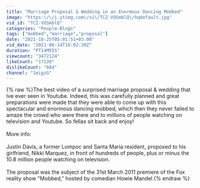 ```yaml
---
title: "Marriage Proposal & Wedding in an Enormous Dancing Mobbed"
image: "https:\/\/i.ytimg.com\/vi\/TCZ-VOSmblQ\/hqdefault.jpg"
vid_id: "TCZ-VOSmblQ"
categories: "People-Blogs"
tags: ["mobbed","marriage","proposal"]
date: "2021-10-25T05:01:51+03:00"
vid_date: "2011-06-14T16:02:20Z"
duration: "PT14M55S"
viewcount: "3472124"
likeCount: "17220"
dislikeCount: "684"
channel: "1migzG"
---
```

{% raw %}The best  video of a surprised marriage proposal &amp; wedding that Ive ever seen in Youtube. Indeed, this was carefully planned and great preparations were made that they were able to come up with this spectacular and enormous dancing mobbed, which then they never failed to amaze the crowd who were there and to millions of people watching on television and Youtube. So fellas sit back and enjoy!<br /><br />More info:<br /><br />Justin Davis, a former Lompoc and Santa Maria resident, proposed to his girlfriend, Nikki Marquez, in front of hundreds of people, plus or minus the 10.8 million people watching on television.<br /><br />The proposal was the subject of the 31st March 2011 premiere of the Fox reality show &quot;Mobbed,&quot; hosted by comedian Howie Mandel.{% endraw %}
